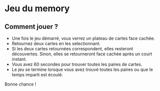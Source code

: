 # Jeu du memory

## Comment jouer ?
- Une fois le jeu démarré, vous verrez un plateau de cartes face cachée.
- Retournez deux cartes en les selectionnant.
- Si les deux cartes retournées correspondent, elles resteront découvertes. Sinon, elles se retourneront face cachée après un court instant.
- Vous avez 60 secondes pour trouver toutes les paires de cartes.
- Le jeu se termine lorsque vous avez trouvé toutes les paires ou que le temps imparti est écoulé.

Bonne chance !

